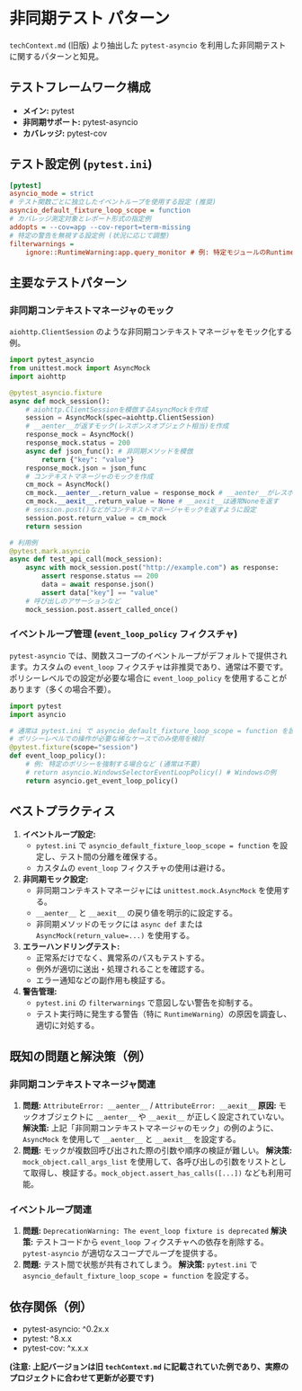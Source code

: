 # 非同期テスト パターン

`techContext.md` (旧版) より抽出した `pytest-asyncio` を利用した非同期テストに関するパターンと知見。

## テストフレームワーク構成

*   **メイン:** pytest
*   **非同期サポート:** pytest-asyncio
*   **カバレッジ:** pytest-cov

## テスト設定例 (`pytest.ini`)

```ini
[pytest]
asyncio_mode = strict
# テスト関数ごとに独立したイベントループを使用する設定 (推奨)
asyncio_default_fixture_loop_scope = function
# カバレッジ測定対象とレポート形式の指定例
addopts = --cov=app --cov-report=term-missing
# 特定の警告を無視する設定例 (状況に応じて調整)
filterwarnings =
    ignore::RuntimeWarning:app.query_monitor # 例: 特定モジュールのRuntimeWarningを無視
```

## 主要なテストパターン

### 非同期コンテキストマネージャのモック

`aiohttp.ClientSession` のような非同期コンテキストマネージャをモック化する例。

```python
import pytest_asyncio
from unittest.mock import AsyncMock
import aiohttp

@pytest_asyncio.fixture
async def mock_session():
    # aiohttp.ClientSessionを模倣するAsyncMockを作成
    session = AsyncMock(spec=aiohttp.ClientSession)
    # __aenter__が返すモック(レスポンスオブジェクト相当)を作成
    response_mock = AsyncMock()
    response_mock.status = 200
    async def json_func(): # 非同期メソッドを模倣
        return {"key": "value"}
    response_mock.json = json_func
    # コンテキストマネージャのモックを作成
    cm_mock = AsyncMock()
    cm_mock.__aenter__.return_value = response_mock # __aenter__がレスポンスモックを返す
    cm_mock.__aexit__.return_value = None # __aexit__は通常Noneを返す
    # session.post()などがコンテキストマネージャモックを返すように設定
    session.post.return_value = cm_mock
    return session

# 利用例
@pytest.mark.asyncio
async def test_api_call(mock_session):
    async with mock_session.post("http://example.com") as response:
        assert response.status == 200
        data = await response.json()
        assert data["key"] == "value"
    # 呼び出しのアサーションなど
    mock_session.post.assert_called_once()

```

### イベントループ管理 (`event_loop_policy` フィクスチャ)

`pytest-asyncio` では、関数スコープのイベントループがデフォルトで提供されます。カスタムの `event_loop` フィクスチャは非推奨であり、通常は不要です。ポリシーレベルでの設定が必要な場合に `event_loop_policy` を使用することがあります（多くの場合不要）。

```python
import pytest
import asyncio

# 通常は pytest.ini で asyncio_default_fixture_loop_scope = function を設定すれば十分
# ポリシーレベルでの操作が必要な稀なケースでのみ使用を検討
@pytest.fixture(scope="session")
def event_loop_policy():
    # 例: 特定のポリシーを強制する場合など (通常は不要)
    # return asyncio.WindowsSelectorEventLoopPolicy() # Windowsの例
    return asyncio.get_event_loop_policy()
```

## ベストプラクティス

1.  **イベントループ設定:**
    *   `pytest.ini` で `asyncio_default_fixture_loop_scope = function` を設定し、テスト間の分離を確保する。
    *   カスタムの `event_loop` フィクスチャの使用は避ける。
2.  **非同期モック設定:**
    *   非同期コンテキストマネージャには `unittest.mock.AsyncMock` を使用する。
    *   `__aenter__` と `__aexit__` の戻り値を明示的に設定する。
    *   非同期メソッドのモックには `async def` または `AsyncMock(return_value=...)` を使用する。
3.  **エラーハンドリングテスト:**
    *   正常系だけでなく、異常系のパスもテストする。
    *   例外が適切に送出・処理されることを確認する。
    *   エラー通知などの副作用も検証する。
4.  **警告管理:**
    *   `pytest.ini` の `filterwarnings` で意図しない警告を抑制する。
    *   テスト実行時に発生する警告（特に `RuntimeWarning`）の原因を調査し、適切に対処する。

## 既知の問題と解決策（例）

### 非同期コンテキストマネージャ関連

1.  **問題:** `AttributeError: __aenter__` / `AttributeError: __aexit__`
    **原因:** モックオブジェクトに `__aenter__` や `__aexit__` が正しく設定されていない。
    **解決策:** 上記「非同期コンテキストマネージャのモック」の例のように、`AsyncMock` を使用して `__aenter__` と `__aexit__` を設定する。
2.  **問題:** モックが複数回呼び出された際の引数や順序の検証が難しい。
    **解決策:** `mock_object.call_args_list` を使用して、各呼び出しの引数をリストとして取得し、検証する。`mock_object.assert_has_calls([...])` なども利用可能。

### イベントループ関連

1.  **問題:** `DeprecationWarning: The event_loop fixture is deprecated`
    **解決策:** テストコードから `event_loop` フィクスチャへの依存を削除する。`pytest-asyncio` が適切なスコープでループを提供する。
2.  **問題:** テスト間で状態が共有されてしまう。
    **解決策:** `pytest.ini` で `asyncio_default_fixture_loop_scope = function` を設定する。

## 依存関係（例）

*   pytest-asyncio: ^0.2x.x
*   pytest: ^8.x.x
*   pytest-cov: ^x.x.x

**(注意: 上記バージョンは旧 `techContext.md` に記載されていた例であり、実際のプロジェクトに合わせて更新が必要です)** 
